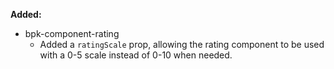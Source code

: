 **Added:**
- bpk-component-rating
  - Added a `ratingScale` prop, allowing the rating component to be used with a 0-5 scale instead of 0-10 when needed.
